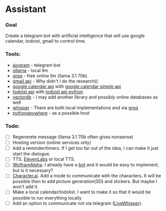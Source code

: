 # Assistant

### Goal
Create a telegram bot with artificial intelligence that will use google calendar, todoist, gmail to control time. 

### Tools:
- [aiogram](https://aiogram.dev/) - telegram bot
- [ollama](https://ollama.com/) - local llm
- [groq](https://console.groq.com/) - free online llm (llama 3.1 70b)
- [gmail api](https://developers.google.com/gmail/api/reference/rest) - Why didn't I do the research((
- [google calendar api](https://developers.google.com/calendar/api/guides/overview) with [google calendar simple api](https://github.com/kuzmoyev/google-calendar-simple-api)
- [todoist api](https://developer.todoist.com/) with [todoist api python](https://github.com/Doist/todoist-api-python)
- [vectordb](https://github.com/kagisearch/vectordb) - I may add another library and possibly online databases as well
- [whisper](https://github.com/openai/whisper) -  There are both local implementations and via [groq](https://console.groq.com/docs/speech-text)
- [pythonanywhere](https://www.pythonanywhere.com/) - as a possible host

### Todo:

- [ ] Regenerete message (llama 3.1 70b often gives nonsense)
- [ ] Hosting version (online services only)
- [ ] Add a reminder/timers. If I get too far out of the idea, I can make it just start the dialogue.
- [ ] TTS. [ElevenLabs](https://elevenlabs.io/api) or local TTS.
- [ ] [WolframAlpha](https://www.wolframalpha.com/). I already have a [bot](https://github.com/Gvb3a/wolfram_telegram_bot) and it would be easy to implement, but is it necessary?
- [ ] [Character.ai](https://character.ai/). Add a mode to communicate with the characters. It will be possible then to add picture generation(SD) and stickers. But maybe I won't add it.
- [ ] Make a local calendar/todolist. I want to make it so that it would be possible to run everything locally
- [ ] Add an option to communicate not via telegram ([LiveWhisper](https://github.com/Nikorasu/LiveWhisper)).
